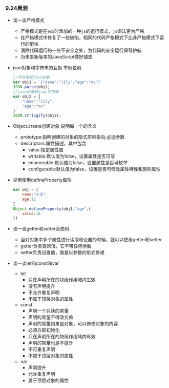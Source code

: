 ### 9.24晨测
- 谈一谈严格模式

  - 严格模式是在`es5`时添加的一种`js`的运行模式，`js`语法更为严格
  - 在严格模式中修复了一些缺陷，相同的代码严格模式下比非严格模式下运行的更快
  - 消除代码运行的一些不安全之处，为代码的安全运行保驾护航
  - 为未来新版本的JavaScript做好铺垫

- json对象和字符串的互换 举例说明

  ```js
  //字符串转json对象
  var obj1 = `{"name":"lily","age":"nv"}`
  JSON.parse(obj);
  //json对象转json字符串
  var obj2 = {
      "name":"lily",
      "age":"nv"
  }
  JSON.stringify(obj2);
  ```
  
  
  
- Object.create创建对象 说明每一个的含义

  - prototype:指明创建的对象的隐式原型指向;必选参数
  - descriptors:属性描述，其中包含
    - value:指定属性值
    - writable:默认值为false，设置属性是否可写
    - enumerable:默认值为false，设置属性是否可枚举
    - configurable:默认值为false，设置是否可修改属性特性和删除属性

- 举例使用defineProperty属性

  ```js
  var obj = {
      name:"小王",
      age:12
  }
  Object.defineProperty(obj1,"age",{
      value:18
  })
  ```

  

- 谈一谈getter和setter及使用

  - 当对对象中多个属性进行读取和设置的时候，就可以使用getter和setter
  - getter负责查询值，它不带任何参数
  - setter负责设置值，值是以参数的形式传递

- 谈一谈let和const和var

  - let
    - 只在声明所在的块级作用域内生效
    - 没有声明提升
    - 不允许重复声明
    - 不属于顶层对象的属性
  - const
    - 声明一个只读的常量
    - 声明的常量不得改变值
    - 声明的常量如果是对象，可以修改对象的内容
    - 必须立即初始化
    - 只在声明所在的块级作用域内有效
    - 声明的常量也是不提升
    - 不可重复声明
    - 不属于顶层对象的属性
  - var
    - 声明提升
    - 允许重复声明
    - 属于顶层对象的属性
